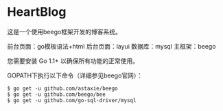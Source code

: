 # HeartBlog

这是一个使用beego框架开发的博客系统。

前台页面：go模板语法+html
后台页面：layui
数据库：mysql
主框架：beego




您需要安装 Go 1.1+ 以确保所有功能的正常使用。

GOPATH下执行以下命令（详细参见beego官网）：
```
$ go get -u github.com/astaxie/beego  
$ go get -u github.com/beego/bee
$ go get -u github.com/go-sql-driver/mysql
```
